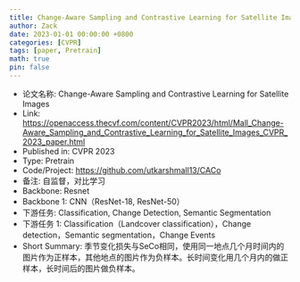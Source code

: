```yaml
---
title: Change-Aware Sampling and Contrastive Learning for Satellite Images
author: Zack
date: 2023-01-01 00:00:00 +0800
categories: [CVPR]
tags: [paper, Pretrain]
math: true
pin: false
---
```

- 论文名称: Change-Aware Sampling and Contrastive Learning for Satellite Images
- Link: https://openaccess.thecvf.com/content/CVPR2023/html/Mall_Change-Aware_Sampling_and_Contrastive_Learning_for_Satellite_Images_CVPR_2023_paper.html
- Published in: CVPR 2023
- Type: Pretrain
- Code/Project: https://github.com/utkarshmall13/CACo
- 备注: 自监督，对比学习
- Backbone: Resnet
- Backbone 1: CNN（ResNet-18, ResNet-50）
- 下游任务: Classification, Change Detection, Semantic Segmentation
- 下游任务 1: Classification（Landcover classification），Change detection，Semantic segmentation，Change Events
- Short Summary: 季节变化损失与SeCo相同，使用同一地点几个月时间内的图片作为正样本，其他地点的图片作为负样本。长时间变化用几个月内的做正样本，长时间后的图片做负样本。
